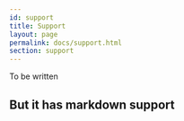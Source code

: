 ```yaml
---
id: support
title: Support
layout: page
permalink: docs/support.html
section: support
---
```


To be written

## But it has markdown support
